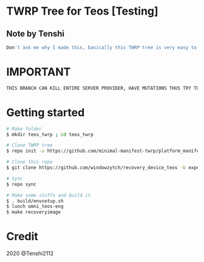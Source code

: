 # TWRP Tree for Teos [Testing]
## Note by Tenshi
```bash
Don't ask me why I made this, basically this TWRP tree is very easy to make and I want make it for someone who want make their own TWRP
````

# IMPORTANT
```bash
THIS BRANCH CAN KILL ENTIRE SERVER PROVIDER, HAVE MUTATI0NS THUS TRY TO TAKE OVER THE WORLD OR BASICALLY FAIL TO COMPILE TWRP! USE TENSHI'S BRANCH OR MAIN ONE IF YOU'RE HERE TO JUST BUILD TWRP INSTEAD OF FIXING BUGS!
```

# Getting started
```bash
# Make folder
$ mkdir teos_twrp ; cd teos_twrp

# Clone TWRP tree
$ repo init -u https://github.com/minimal-manifest-twrp/platform_manifest_twrp_omni.git -b twrp-7.1

# Clone this repo
$ git clone https://github.com/windowzytch/recovery_device_teos -b experimental device/vestel/teos

# Sync
$ repo sync

# Make some stuffs and build it
$ . build/envsetup.sh
$ lunch omni_teos-eng
$ make recoveryimage
```

# Credit
2020 @Tenshi2112
